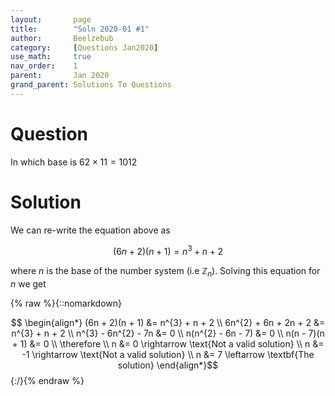 ```yaml
---
layout:       page
title:        "Soln 2020-01 #1"
author:       Beelzebub
category:     [Questions Jan2020]
use_math:     true
nav_order:    1
parent:       Jan 2020
grand_parent: Solutions To Questions
---
```


# Question

In which base is $62 \times 11 = 1012$

# Solution

We can re-write the equation above as

$$(6n + 2)(n + 1) = n^{3} + n + 2$$

where $n$ is the base of the number system (i.e $\mathbb{Z}_{n}$). Solving this equation for $n$ we get 

{% raw %}{::nomarkdown}
      <div>
      $$ \begin{align*}
(6n + 2)(n + 1) &= n^{3} + n + 2 \\
6n^{2} + 6n + 2n + 2 &= n^{3} + n + 2 \\
n^{3} - 6n^{2} - 7n &= 0 \\
n(n^{2} - 6n - 7) &= 0 \\
n(n - 7)(n + 1) &= 0 \\
\therefore \\
n &= 0  \rightarrow \text{Not a valid solution} \\
n &= -1  \rightarrow \text{Not a valid solution} \\
n &= 7 \leftarrow \textbf{The solution}
\end{align*}$$
      </div>
      {:/}{% endraw %}

